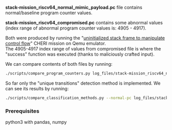 

**stack-mission_riscv64_normal_mimic_payload.pc** file contains normal/baseline program counter values.  

**stack-mission_riscv64_compromised.pc** contains some abnormal values (index range of abnormal program counter values is: 4905 - 4917).  

Both were produced by running the "[uninitialized stack frame to manipulate control flow](https://ctsrd-cheri.github.io/cheri-exercises/missions/uninitialized-stack-frame-control-flow/index.html)" CHERI mission on Qemu emulator.  
The 4905-4917 index range of values from compromised file is where the "success" function was executed (thanks to maliciously crafted input).  

We can compare contents of both files by running:  
```bash
./scripts/compare_program_counters.py log_files/stack-mission_riscv64_normal_mimic_payload.pc log_files/stack-mission_riscv64_compromised.pc --function-ranges log_files/stack-mission_riscv64_llvm_objdump_ranges.json
```  

So far only the "unique transitions" detection method is implemented. We can see its results by running:  
```bash
./scripts/compare_classification_methods.py --normal-pc log_files/stack-mission_riscv64_normal_mimic_payload.pc --abnormal-pc log_files/stack-mission_riscv64_compromised.pc  --function-ranges log_files/stack-mission_riscv64_llvm_objdump_ranges.json
```  

### Prerequisites
python3 with pandas, numpy



